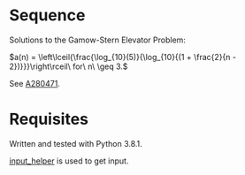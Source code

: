 # Sequence
Solutions to the Gamow-Stern Elevator Problem:

$a(n) = \left\lceil{\frac{\log_{10}(5)}{\log_{10}{(1 + \frac{2}{n - 2})}}}\right\rceil\ for\ n\ \geq 3.$

See [A280471](https://oeis.org/A280471).

# Requisites
Written and tested with Python 3.8.1.

[input_helper](https://github.com/XPhyro/input_helper) is used to get input.
